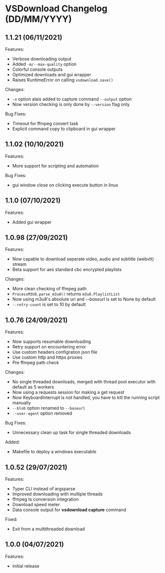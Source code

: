 # VSDownload Changelog (DD/MM/YYYY)

## 1.1.21 (06/11/2021)

Features:

- Verbose downloading output
- Added `-m/--max-quality` option
- Colorful console outputs
- Optimized downloads and gui wrapper
- Raises RuntimeError on calling `vsdownload.save()`

Changes:

- `-o` option alais added to capture command `--output` option
- Now version checking is only done by `--version` flag only

Bug Fixes:

- Timeout for ffmpeg convert task
- Explicit command copy to clipboard in gui wrapper

## 1.1.02 (10/10/2021)

Features:

- More support for scripting and automation

Bug Fixes:

- gui window close on clicking execute button in linux

## 1.1.0 (07/10/2021)

Features:

- Added gui wrapper

## 1.0.98 (27/09/2021)

Features:

- Now capable to download seperate video, audio and subtitle (webvtt) stream
- Beta support for aes standard cbc encrypted playlists

Changes:

- More clean checking of ffmpeg path
- `ProcessM3U8.parse_m3u8()` returns `m3u8.PlaylistList`
- Now using m3u8's absolute uri and *--baseurl* is set to None by default
- `--retry-count` is set to 10 by default

## 1.0.76 (24/09/2021)

Features:

- Now supports resumable downloading
- Retry support on encountering error
- Use custom headers configration json file
- Use custom http and https proxies
- Pre ffmpeg path check

Changes:

- No single threaded downloads, merged with thread pool executor with default as 5 workers
- Now using a requests session for making a get request
- Now KeyboardInterrupt is not handled, you have to kill the running script manually
- `--blob` option renamed to `--baseurl`
- `--user-agent` option removed

Bug Fixes:

- Unnecessary clean up task for single threaded downloads

Added:

- Makefile to deploy a windows executable

## 1.0.52 (29/07/2021)

Features:

- Typer CLI instead of argsparse 
- Improved downloading with multiple threads
- ffmpeg ts conversion integration
- Download speed meter
- Data console output for **vsdownload capture** command

Fixed:

- Exit from a multithreaded download

## 1.0.0 (04/07/2021)

Features:

- Initial release
